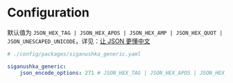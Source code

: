 # Configuration

默认值为 `JSON_HEX_TAG | JSON_HEX_APOS | JSON_HEX_AMP | JSON_HEX_QUOT | JSON_UNESCAPED_UNICODE`，详见：[让 JSON 更懂中文](https://www.laruence.com/2011/10/10/2239.html)

```yaml
# ./config/packages/siganushka_generic.yaml

siganushka_generic:
    json_encode_options: 271 # JSON_HEX_TAG | JSON_HEX_APOS | JSON_HEX_AMP | JSON_HEX_QUOT | JSON_UNESCAPED_UNICODE
```
